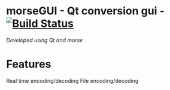 # morseGUI - Qt conversion gui - [![Build Status](https://travis-ci.org/ice-bit/morse.svg?branch=morseGUI)](https://travis-ci.org/ice-bit/morse)

_Developed using Qt and morse_

# Features
Real time encoding/decoding
File encoding/decoding
